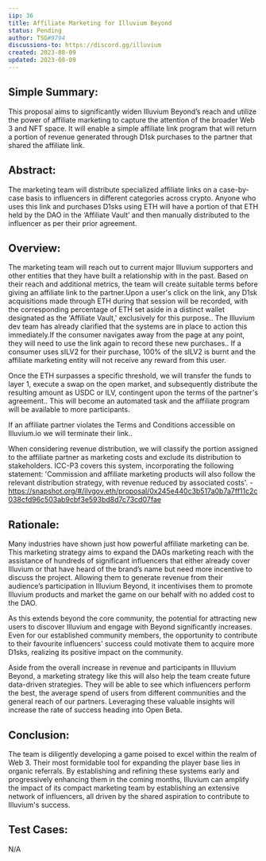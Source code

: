 ```yaml
---
iip: 36
title: Affiliate Marketing for Illuvium Beyond
status: Pending
author: TSG#9794
discussions-to: https://discord.gg/illuvium
created: 2023-08-09
updated: 2023-08-09
---
```


## Simple Summary:

This proposal aims to significantly widen Illuvium Beyond’s reach and utilize the power of affiliate marketing to capture the attention of the broader Web 3 and NFT space. It will enable a simple affiliate link program that will return a portion of revenue generated through D1sk purchases to the partner that shared the affiliate link.

## Abstract:

The marketing team will distribute specialized affiliate links on a case-by-case basis to influencers in different categories across crypto. Anyone who uses this link and purchases D1sks using ETH will have a portion of that ETH held by the DAO in the ‘Affiliate Vault’ and then manually distributed to the influencer as per their prior agreement.

## Overview:

The marketing team will reach out to current major Illuvium supporters and other entities that they have built a relationship with in the past. Based on their reach and additional metrics, the team will create suitable terms before giving an affiliate link to the partner.Upon a user's click on the link, any D1sk acquisitions made through ETH during that session will be recorded, with the corresponding percentage of ETH set aside in a distinct wallet designated as the 'Affiliate Vault,' exclusively for this purpose.. The Illuvium dev team has already clarified that the systems are in place to action this immediately.If the consumer navigates away from the page at any point, they will need to use the link again to record these new purchases.. If a consumer uses sILV2 for their purchase, 100% of the sILV2 is burnt and the affiliate marketing entity will not receive any reward from this user.

Once the ETH surpasses a specific threshold, we will transfer the funds to layer 1, execute a swap on the open market, and subsequently distribute the resulting amount as USDC or ILV, contingent upon the terms of the partner's agreement.. This will become an automated task and the affiliate program will be available to more participants.

If an affiliate partner violates the Terms and Conditions accessible on Illuvium.io we will terminate their link..

When considering revenue distribution, we will classify the portion assigned to the affiliate partner as marketing costs and exclude its distribution to stakeholders. ICC-P3 covers this system, incorporating the following statement: 'Commission and affiliate marketing products will also follow the relevant distribution strategy, with revenue reduced by associated costs'. - https://snapshot.org/#/ilvgov.eth/proposal/0x245e440c3b517a0b7a7ff11c2c038cfd96c503ab9cbf3e593bd8d7c73cd07fae

## Rationale:

Many industries have shown just how powerful affiliate marketing can be. This marketing strategy aims to expand the DAOs marketing reach with the assistance of hundreds of significant influencers that either already cover Illuvium or that have heard of the brand’s name but need more incentive to discuss the project. Allowing them to generate revenue from their audience’s participation in Illuvium Beyond, it incentivises them to promote Illuvium products and market the game on our behalf with no added cost to the DAO.

As this extends beyond the core community, the potential for attracting new users to discover Illuvium and engage with Beyond significantly increases. Even for our established community members, the opportunity to contribute to their favourite influencers' success could motivate them to acquire more D1sks, realizing its positive impact on the community.

Aside from the overall increase in revenue and participants in Illuvium Beyond, a marketing strategy like this will also help the team create future data-driven strategies. They will be able to see which influencers perform the best, the average spend of users from different communities and the general reach of our partners. Leveraging these valuable insights will increase the rate of success heading into Open Beta.

## Conclusion:

The team is diligently developing a game poised to excel within the realm of Web 3. Their most formidable tool for expanding the player base lies in organic referrals. By establishing and refining these systems early and progressively enhancing them in the coming months, Illuvium can amplify the impact of its compact marketing team by establishing an extensive network of influencers, all driven by the shared aspiration to contribute to Illuvium's success.

## Test Cases:

N/A
